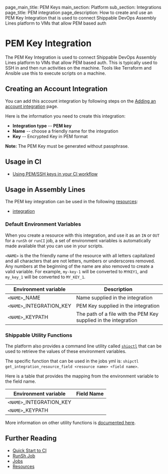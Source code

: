 page_main_title: PEM Keys
main_section: Platform
sub_section: Integrations
page_title: PEM integration
page_description: How to create and use an PEM Key Integration that is used to connect Shippable DevOps Assembly Lines platform to VMs that allow PEM based auth

# PEM Key Integration

The PEM Key Integration is used to connect Shippable DevOps Assembly Lines platform to VMs that allow PEM based auth. This is typically used to SSH in and then run activities on the machine. Tools like Terraform and Ansible use this to execute scripts on a machine.

## Creating an Account Integration

You can add this account integration by following steps on the [Adding an account integration](/platform/tutorial/integration/howto-crud-integration/) page.

Here is the information you need to create this integration:

* **Integration type** -- **PEM key**
* **Name** -- choose a friendly name for the integration
* **Key** -- Encrypted Key in PEM format

**Note:** The PEM Key must be generated without passphrase.

## Usage in CI

* [Using PEM/SSH keys in your CI workflow](/ci/ssh-keys/)

## Usage in Assembly Lines

The PEM key integration can be used in the following [resources](/platform/workflow/resource/overview/):

* [integration](/platform/workflow/resource/integration)

### Default Environment Variables
When you create a resource with this integration, and use it as an `IN` or `OUT` for a `runSh` or `runCI` job, a set of environment variables is automatically made available that you can use in your scripts.

`<NAME>` is the the friendly name of the resource with all letters capitalized and all characters that are not letters, numbers or underscores removed. Any numbers at the beginning of the name are also removed to create a valid variable. For example, `my-key-1` will be converted to `MYKEY1`, and `my_key_1` will be converted to `MY_KEY_1`.

| Environment variable						| Description                         |
| ------------- 								|------------------------------------ |
| `<NAME>`\_NAME   			| Name supplied in the integration |
| `<NAME>`\_INTEGRATION\_KEY				| PEM Key supplied in the integration |
| `<NAME>`\_KEYPATH				| The path of a file with the PEM Key supplied in the integration |

### Shippable Utility Functions
The platform also provides a command line utility called [`shipctl`](/platform/tutorial/workflow/using-shipctl/) that can be used to retrieve the values of these environment variables.

The specific function that can be used in the jobs yml is: `shipctl get_integration_resource_field <resource name> <field name>`.

Here is a table that provides the mapping from the environment variable to the field name.

| Environment variable						| Field Name        |
| ------			 							|----------------- |
| `<NAME>`\_INTEGRATION\_KEY				|  |
| `<NAME>`\_KEYPATH				|  |

More information on other utility functions is [documented here](/platform/tutorial/workflow/using-shipctl).

## Further Reading
* [Quick Start to CI](/getting-started/ci-sample)
* [RunSh Job](/platform/workflow/job/runsh)
* [Jobs](/platform/workflow/job/overview)
* [Resources](/platform/workflow/resource/overview)
